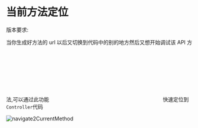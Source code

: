 # 当前方法定位

版本要求: <Badge text="2022.1.7" />

当你生成好方法的 url 以后又切换到代码中的别的地方然后又想开始调试该 API 方法,可以通过此功能 <svg class="icon svg-icon" aria-hidden="true"><use xlink:href="#icon-localScopeAction"></use></svg> 快速定位到`Controller`代码

![navigate2CurrentMethod](/img/navigate2CurrentMethod.png)

